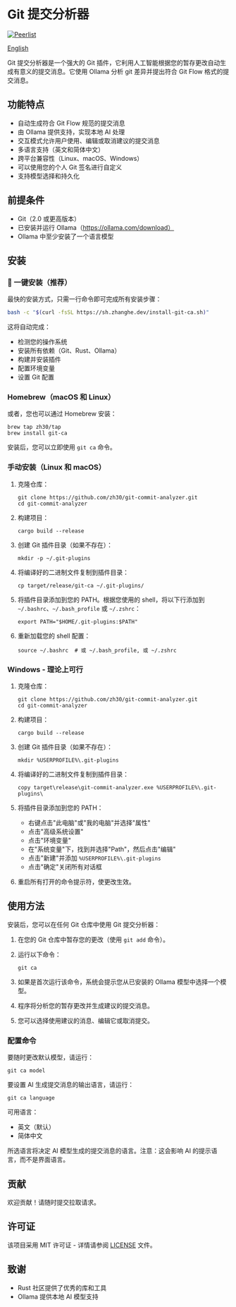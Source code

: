 # Git 提交分析器

[![Peerlist](https://github-readme-badge.peerlist.io/api/zhanghe)](https://peerlist.io/zhanghe)

[English](README.md)

Git 提交分析器是一个强大的 Git 插件，它利用人工智能根据您的暂存更改自动生成有意义的提交消息。它使用 Ollama 分析 git 差异并提出符合 Git Flow 格式的提交消息。

## 功能特点

- 自动生成符合 Git Flow 规范的提交消息
- 由 Ollama 提供支持，实现本地 AI 处理
- 交互模式允许用户使用、编辑或取消建议的提交消息
- 多语言支持（英文和简体中文）
- 跨平台兼容性（Linux、macOS、Windows）
- 可以使用您的个人 Git 签名进行自定义
- 支持模型选择和持久化

## 前提条件

- Git（2.0 或更高版本）
- 已安装并运行 Ollama（https://ollama.com/download）
- Ollama 中至少安装了一个语言模型

## 安装

### 🚀 一键安装（推荐）

最快的安装方式，只需一行命令即可完成所有安装步骤：

```bash
bash -c "$(curl -fsSL https://sh.zhanghe.dev/install-git-ca.sh)"
```

这将自动完成：
- 检测您的操作系统
- 安装所有依赖（Git、Rust、Ollama）
- 构建并安装插件
- 配置环境变量
- 设置 Git 配置

### Homebrew（macOS 和 Linux）

或者，您也可以通过 Homebrew 安装：

```
brew tap zh30/tap
brew install git-ca
```

安装后，您可以立即使用 `git ca` 命令。

### 手动安装（Linux 和 macOS）

1. 克隆仓库：
   ```
   git clone https://github.com/zh30/git-commit-analyzer.git
   cd git-commit-analyzer
   ```

2. 构建项目：
   ```
   cargo build --release
   ```

3. 创建 Git 插件目录（如果不存在）：
   ```
   mkdir -p ~/.git-plugins
   ```

4. 将编译好的二进制文件复制到插件目录：
   ```
   cp target/release/git-ca ~/.git-plugins/
   ```

5. 将插件目录添加到您的 PATH。根据您使用的 shell，将以下行添加到 `~/.bashrc`、`~/.bash_profile` 或 `~/.zshrc`：
   ```
   export PATH="$HOME/.git-plugins:$PATH"
   ```

6. 重新加载您的 shell 配置：
   ```
   source ~/.bashrc  # 或 ~/.bash_profile, 或 ~/.zshrc
   ```

### Windows - 理论上可行

1. 克隆仓库：
   ```
   git clone https://github.com/zh30/git-commit-analyzer.git
   cd git-commit-analyzer
   ```

2. 构建项目：
   ```
   cargo build --release
   ```

3. 创建 Git 插件目录（如果不存在）：
   ```
   mkdir %USERPROFILE%\.git-plugins
   ```

4. 将编译好的二进制文件复制到插件目录：
   ```
   copy target\release\git-commit-analyzer.exe %USERPROFILE%\.git-plugins\
   ```

5. 将插件目录添加到您的 PATH：
   - 右键点击"此电脑"或"我的电脑"并选择"属性"
   - 点击"高级系统设置"
   - 点击"环境变量"
   - 在"系统变量"下，找到并选择"Path"，然后点击"编辑"
   - 点击"新建"并添加 `%USERPROFILE%\.git-plugins`
   - 点击"确定"关闭所有对话框

6. 重启所有打开的命令提示符，使更改生效。

## 使用方法

安装后，您可以在任何 Git 仓库中使用 Git 提交分析器：

1. 在您的 Git 仓库中暂存您的更改（使用 `git add` 命令）。
2. 运行以下命令：

   ```
   git ca
   ```

3. 如果是首次运行该命令，系统会提示您从已安装的 Ollama 模型中选择一个模型。
4. 程序将分析您的暂存更改并生成建议的提交消息。
5. 您可以选择使用建议的消息、编辑它或取消提交。

### 配置命令

要随时更改默认模型，请运行：

```
git ca model
```

要设置 AI 生成提交消息的输出语言，请运行：

```
git ca language
```

可用语言：
- 英文（默认）
- 简体中文

所选语言将决定 AI 模型生成的提交消息的语言。注意：这会影响 AI 的提示语言，而不是界面语言。

## 贡献

欢迎贡献！请随时提交拉取请求。

## 许可证

该项目采用 MIT 许可证 - 详情请参阅 [LICENSE](LICENSE) 文件。

## 致谢

- Rust 社区提供了优秀的库和工具
- Ollama 提供本地 AI 模型支持
